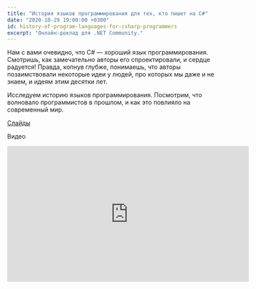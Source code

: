 ```yaml
---
title: "История языков программирования для тех, кто пишет на C#"
date: "2020-10-29 19:00:00 +0300"
id: history-of-program-languages-for-csharp-programmers
excerpt: "Онлайн-доклад для .NET Community."
---
```


Нам с вами очевидно, что C# — хороший язык программирования. Смотришь, как замечательно авторы его спроектировали, и сердце радуется! Правда, копнув глубже, понимаешь, что авторы позаимствовали некоторые идеи у людей, про которых мы даже и не знаем, и идеям этим десятки лет.

Исследуем историю языков программирования. Посмотрим, что волновало программистов в прошлом, и как это повлияло на современный мир.

[Слайды](/download/history-of-program-languages-for-csharp-programmers.pdf)

Видео

<div class="video">
    <iframe width="560" height="315" src="https://www.youtube.com/embed/XPnVY88BUik?start=4950" frameborder="0" allow="accelerometer; autoplay; clipboard-write; encrypted-media; gyroscope; picture-in-picture" allowfullscreen></iframe>
</div>

